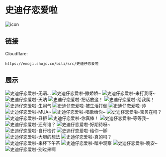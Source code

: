 # 史迪仔恋爱啦
![icon](https://emoji.shojo.cn/bili/src/史迪仔恋爱啦/icon.png)
## 链接
Cloudflare:
```
https://emoji.shojo.cn/bili/src/史迪仔恋爱啦
```
## 展示
![史迪仔恋爱啦-无语...](https://emoji.shojo.cn/bili/src/史迪仔恋爱啦/史迪仔恋爱啦-无语....png)
![史迪仔恋爱啦-撒娇娇~](https://emoji.shojo.cn/bili/src/史迪仔恋爱啦/史迪仔恋爱啦-撒娇娇~.png)
![史迪仔恋爱啦-来打我呀~](https://emoji.shojo.cn/bili/src/史迪仔恋爱啦/史迪仔恋爱啦-来打我呀~.png)
![史迪仔恋爱啦-天呐](https://emoji.shojo.cn/bili/src/史迪仔恋爱啦/史迪仔恋爱啦-天呐.png)
![史迪仔恋爱啦-把话放这！](https://emoji.shojo.cn/bili/src/史迪仔恋爱啦/史迪仔恋爱啦-把话放这！.png)
![史迪仔恋爱啦-给我爬！](https://emoji.shojo.cn/bili/src/史迪仔恋爱啦/史迪仔恋爱啦-给我爬！.png)
![史迪仔恋爱啦-生闷气](https://emoji.shojo.cn/bili/src/史迪仔恋爱啦/史迪仔恋爱啦-生闷气.png)
![史迪仔恋爱啦-被生活打倒](https://emoji.shojo.cn/bili/src/史迪仔恋爱啦/史迪仔恋爱啦-被生活打倒.png)
![史迪仔恋爱啦-帅](https://emoji.shojo.cn/bili/src/史迪仔恋爱啦/史迪仔恋爱啦-帅.png)
![史迪仔恋爱啦-MUA~](https://emoji.shojo.cn/bili/src/史迪仔恋爱啦/史迪仔恋爱啦-MUA~.png)
![史迪仔恋爱啦-唱歌给你~](https://emoji.shojo.cn/bili/src/史迪仔恋爱啦/史迪仔恋爱啦-唱歌给你~.png)
![史迪仔恋爱啦-宝贝在吗？](https://emoji.shojo.cn/bili/src/史迪仔恋爱啦/史迪仔恋爱啦-宝贝在吗？.png)
![史迪仔恋爱啦-丑拒](https://emoji.shojo.cn/bili/src/史迪仔恋爱啦/史迪仔恋爱啦-丑拒.png)
![史迪仔恋爱啦-你真棒！](https://emoji.shojo.cn/bili/src/史迪仔恋爱啦/史迪仔恋爱啦-你真棒！.png)
![史迪仔恋爱啦-等等我~](https://emoji.shojo.cn/bili/src/史迪仔恋爱啦/史迪仔恋爱啦-等等我~.png)
![史迪仔恋爱啦-还有谁？](https://emoji.shojo.cn/bili/src/史迪仔恋爱啦/史迪仔恋爱啦-还有谁？.png)
![史迪仔恋爱啦-好期待呀~](https://emoji.shojo.cn/bili/src/史迪仔恋爱啦/史迪仔恋爱啦-好期待呀~.png)
![史迪仔恋爱啦-自行检讨](https://emoji.shojo.cn/bili/src/史迪仔恋爱啦/史迪仔恋爱啦-自行检讨.png)
![史迪仔恋爱啦-给你一脚](https://emoji.shojo.cn/bili/src/史迪仔恋爱啦/史迪仔恋爱啦-给你一脚.png)
![史迪仔恋爱啦-大胆的想法](https://emoji.shojo.cn/bili/src/史迪仔恋爱啦/史迪仔恋爱啦-大胆的想法.png)
![史迪仔恋爱啦-真的吗？](https://emoji.shojo.cn/bili/src/史迪仔恋爱啦/史迪仔恋爱啦-真的吗？.png)
![史迪仔恋爱啦-来杯下午茶](https://emoji.shojo.cn/bili/src/史迪仔恋爱啦/史迪仔恋爱啦-来杯下午茶.png)
![史迪仔恋爱啦-暗中观察](https://emoji.shojo.cn/bili/src/史迪仔恋爱啦/史迪仔恋爱啦-暗中观察.png)
![史迪仔恋爱啦-晚安~](https://emoji.shojo.cn/bili/src/史迪仔恋爱啦/史迪仔恋爱啦-晚安~.png)
![史迪仔恋爱啦-别过来啊](https://emoji.shojo.cn/bili/src/史迪仔恋爱啦/史迪仔恋爱啦-别过来啊.png)
